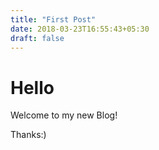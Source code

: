 ```yaml
---
title: "First Post"
date: 2018-03-23T16:55:43+05:30
draft: false
---
```


# Hello

Welcome to my new Blog!

Thanks:)
